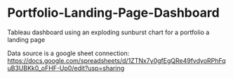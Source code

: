 # Portfolio-Landing-Page-Dashboard
Tableau dashboard using an exploding sunburst chart for a portfolio a landing page


Data source is a google sheet connection:
https://docs.google.com/spreadsheets/d/1ZTNx7y0gfEgQRe49fvdyoRPhFquB3UBKk0_oFHF-Up0/edit?usp=sharing
